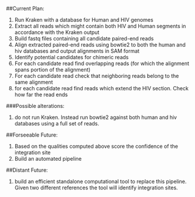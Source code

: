 ##Current Plan:
1. Run Kraken with a database for Human and HIV genomes
2. Extract all reads which might contain both HIV and Human segments in accordance with the Kraken output
3. Build fastq files containing all candidate paired-end reads
4. Align extracted paired-end reads using bowtie2 to both the human and hiv databases and output alignments in SAM format
5. Identify potential candidates for chimeric reads
6. For each candidate read find overlapping reads (for which the alignment spans portion of the alignment)
7. For each candidate read check that neighboring reads belong to the same alignment
8. for each candidate read find reads which extend the HIV section. Check how far the read ends

###Possible alterations:
1. do not run Kraken. Instead run bowtie2 against both human and hiv databases using a full set of reads.

##Forseeable Future:
1. Based on the qualities computed above score the confidence of the integration site
2. Build an automated pipeline

##Distant Future:
1. build an efficient standalone computational tool to replace this pipeline. Given two different references the tool will identify integration sites.
